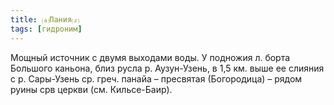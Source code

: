 ```yaml
---
title: ⒜Пания⒵
tags: [гидроним]
---
```


Мощный источник с двумя выходами воды. У подножия л. борта Большого каньона,
близ русла р. Аузун-Узень, в 1,5 км. выше ее слияния с р. Сары-Узень ср. греч.
панайа – пресвятая (Богородица) – рядом руины срв церкви (см. Кильсе-Баир).
